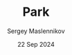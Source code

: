 ---
layout: '../../layouts/View360.astro'
author: "Sergey Maslennikov"
date: "22 Sep 2024"
title: "Park"
previewUrl: "https://storage.clo.ru/s3-masle-net-default-bucket/preview_Park.jpg"
photoUrl: "https://storage.clo.ru/s3-masle-net-default-bucket/Park.jpg"
isDraft: true
---